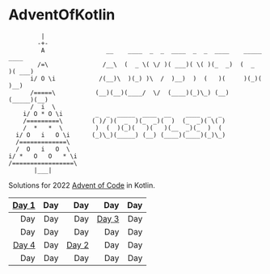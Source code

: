 # AdventOfKotlin

```
         |
        -+-
         A                 __    ____  _  _  ____  _  _  ____    _____  ____   
        /=\               /__\  (  _ \( \/ )( ___)( \( )(_  _)  (  _  )( ___)  
      i/ O \i            /(__)\  )(_) )\  /  )__)  )  (   )(     )(_)(  )__)   
      /=====\           (__)(__)(____/  \/  (____)(_)\_) (__)   (_____)(__)    
      /  i  \           
    i/ O * O \i         _  _  _____  ____  __    ____  _  _                   
    /=========\        ( )/ )(  _  )(_  _)(  )  (_  _)( \( )                  
    /  *   *  \         )  (  )(_)(   )(   )(__  _)(_  )  (                   
  i/ O   i   O \i      (_)\_)(_____) (__) (____)(____)(_)\_)                  
  /=============\       
  /  O   i   O  \      
i/ *   O   O   * \i
/=================\
       |___|
```
Solutions for 2022 [Advent of Code](https://adventofcode.com/) in Kotlin.

| [Day 1](https://github.com/DavidSBG/adventOfKotlin/blob/main/src/main/kotlin/days/Day01.kt)  | Day   | Day   | Day   | Day   |
| -----:| -----:| -----:| -----:| -----:|
| Day  | Day  | Day  | [Day 3](https://github.com/DavidSBG/adventOfKotlin/blob/main/src/main/kotlin/days/Day03.kt) | Day  |
| Day  | Day  | Day  | Day  | Day  |
| [Day 4](https://github.com/DavidSBG/adventOfKotlin/blob/main/src/main/kotlin/days/Day04.kt)  | Day  | [Day 2](https://github.com/DavidSBG/adventOfKotlin/blob/main/src/main/kotlin/days/Day02.kt) | Day  | Day  |
| Day  | Day  | Day  | Day  | Day  |
